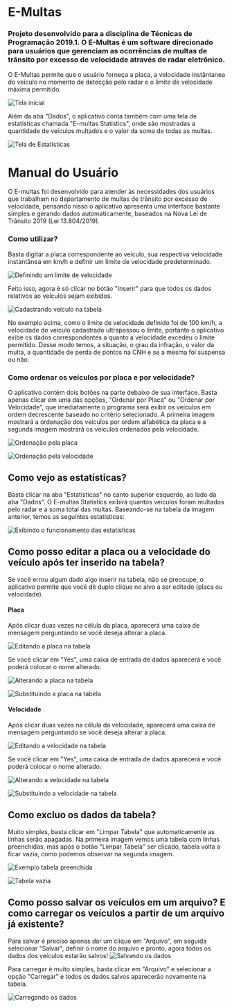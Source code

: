 # E-Multas
### Projeto desenvolvido para a disciplina de Técnicas de Programação 2019.1. O E-Multas é um software direcionado para usuários que gerenciam as ocorrências de multas de trânsito por excesso de velocidade através de radar eletrônico.

O E-Multas permite que o usuário forneça a placa, a velocidade instântanea do veículo no momento de detecção pelo radar e o limite de velocidade máxima permitido.

![Tela inicial](Figuras/tela_inicial.png)

Além da aba "Dados", o aplicativo conta também com uma tela de estatísticas chamada "E-multas Statistics", onde são mostradas a quantidade de veículos multados e o valor da soma de todas as multas.

![Tela de Estatísticas](Figuras/estatísticas.png)

# Manual do Usuário

O E-multas foi desenvolvido para atender às necessidades dos usuários que trabalham no departamento de multas de trânsito por excesso de velocidade, pensando nisso o aplicativo apresenta uma interface bastante simples e gerando dados automaticamente, baseados na Nova Lei de Trânsito 2019 (Lei 13.804/2019).

### Como utilizar?

Basta digitar a placa correspondente ao veículo, sua respectiva velocidade instantânea em km/h e definir um limite de velocidade predeterminado. 

![Definindo um limite de velocidade](Figuras/definir_limite.png)

Feito isso, agora é só clicar no botão "Inserir" para que todos os dados relativos ao veículos sejam exibidos.

![Cadastrando veículo na tabela](Figuras/veiculo_cadastrado.png)

No exemplo acima, como o limite de velocidade definido foi de 100 km/h, a velocidade do veículo cadastrado ultrapassou o limite, portanto o aplicativo exibe os dados correspondentes a quanto a velocidade excedeu o limite permitido. Desse modo temos, a situação, o grau da infração, o valor da multa, a quantidade de perda de pontos na CNH e se a mesma foi suspensa ou não.

### Como ordenar os veículos por placa e por velocidade?

O aplicativo contém dois botões na parte debaixo de sua interface. Basta apenas clicar em uma das opções, "Ordenar por Placa" ou "Ordenar por Velocidade", que imediatamente o programa será exibir os veículos em ordem decrescente baseado no critério selecionado. A primeira imagem mostrará a ordenação dos veículos por ordem alfabética da placa e a segunda imagem mostrará os veículos ordenados pela velocidade.

![Ordenação pela placa](Figuras/ordenar_placa.png)

![Ordenação pela velocidade](Figuras/ordenar_velocidade.png)

## Como vejo as estatísticas?

Basta clicar na aba "Estatísticas" no canto superior esquerdo, ao lado da aba "Dados". O E-multas Statistics exibirá quantos veículos foram multados pelo radar e a soma total das multas. Baseando-se na tabela da imagem anterior, temos as seguintes estatísticas:

![Exibindo o funcionamento das estatísticas](Figuras/emultas_statistics.png)

## Como posso editar a placa ou a velocidade do veículo após ter inserido na tabela?

Se você errou algum dado algo inserir na tabela, não se preocupe, o aplicativo permite que você dê duplo clique no alvo a ser editado (placa ou velocidade).

#### Placa

Após clicar duas vezes na célula da placa, aparecerá uma caixa de mensagem perguntando se você deseja alterar a placa.

![Editando a placa na tabela](Figuras/editar_placa.png)

Se você clicar em "Yes", uma caixa de entrada de dados aparecerá e você poderá colocar o nome alterado.

![Alterando a placa na tabela](Figuras/alterar_placa.png)

![Substituindo a placa na tabela](Figuras/alterando_placa.png)

#### Velocidade

Após clicar duas vezes na célula da velocidade, aparecerá uma caixa de mensagem perguntando se você deseja alterar a placa.

![Editando a velocidade na tabela](Figuras/editar_velocidade.png)

Se você clicar em "Yes", uma caixa de entrada de dados aparecerá e você poderá colocar o nome alterado.

![Alterando a velocidade na tabela](Figuras/alterar_velocidade.png)

![Substituindo a velocidade na tabela](Figuras/alterando_velocidade.png)

## Como excluo os dados da tabela?

Muito simples, basta clicar em "Limpar Tabela" que automaticamente as linhas serão apagadas. Na primeira imagem vemos uma tabela com linhas preenchidas, mas após o botão "Limpar Tabela" ser clicado, tabela volta a ficar vazia, como podemos observar na segunda imagem.

![Exemplo tabela preenchida](Figuras/limpar_tabela.png)

![Tabela vazia](Figuras/tabela_limpa.png)

## Como posso salvar os veículos em um arquivo? E como carregar os veículos a partir de um arquivo já existente?

Para salvar é preciso apenas dar um clique em "Arquivo", em seguida selecionar "Salvar", definir o nome do arquivo e pronto, agora todos os dados dos veículos estarão salvos!
![Salvando os dados](Figuras/salvar_dados.png)

Para carregar é muito simples, basta clicar em "Arquivo" e selecionar a opção "Carregar" e todos os dados salvos aparecerão novamente na tabela.

![Carregando os dados](Figuras/carregar_dados.png)
